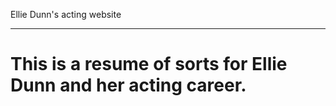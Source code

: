 Ellie Dunn's acting website

----

# This is a resume of sorts for Ellie Dunn and her acting career.